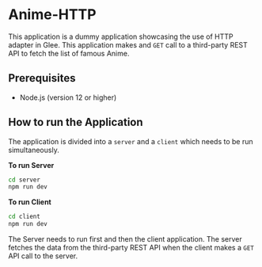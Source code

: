 # Anime-HTTP 

This application is a dummy application showcasing the use of HTTP adapter in Glee. This application makes and `GET` call to a third-party REST API to fetch the list of famous Anime. 


## Prerequisites 

- Node.js (version 12 or higher)

## How to run the Application 

The application is divided into a `server` and a `client` which needs to be run simultaneously. 

**To run Server**

```sh
cd server
npm run dev
```

**To run Client**

```sh
cd client
npm run dev
```


The Server needs to run first and then the client application. The server fetches the data from the third-party REST API when the client makes a `GET` API call to the server.